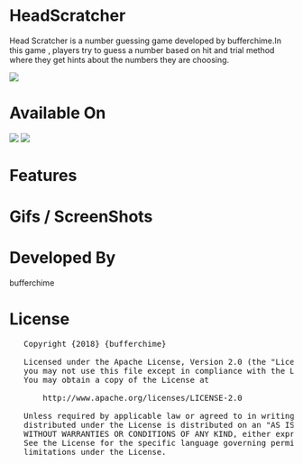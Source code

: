 # HeadScratcher
Head Scratcher is a number guessing game developed by bufferchime.In this game , players try to guess a number based on hit and trial method where they get hints about the numbers they are choosing.

<img src="https://i.imgur.com/bk0kFBu.png">

# Available On
[<img src="https://i.imgur.com/V1oCmpL.png">]()
[<img src="https://i.imgur.com/VT8YDwJ.png">]()

# Features


# Gifs / ScreenShots


# Developed By
bufferchime

# License
<pre>
   Copyright {2018} {bufferchime} 

   Licensed under the Apache License, Version 2.0 (the "License");
   you may not use this file except in compliance with the License.
   You may obtain a copy of the License at

       http://www.apache.org/licenses/LICENSE-2.0

   Unless required by applicable law or agreed to in writing, software
   distributed under the License is distributed on an "AS IS" BASIS,
   WITHOUT WARRANTIES OR CONDITIONS OF ANY KIND, either express or implied.
   See the License for the specific language governing permissions and
   limitations under the License.



